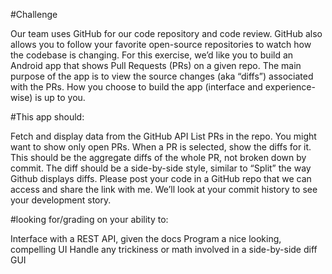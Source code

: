 
#Challenge

 Our team uses GitHub for our code repository and code review. GitHub also allows you to follow your favorite open-source repositories to watch how the codebase is changing. For this exercise, we’d like you to build an Android app that shows Pull Requests (PRs) on a given repo. The main purpose of the app is to view the source changes (aka “diffs”) associated with the PRs. How you choose to build the app (interface and experience-wise) is up to you.

#This app should:

Fetch and display data from the GitHub API List PRs in the repo.
You might want to show only open PRs. When a PR is selected, show the diffs for it. This should be the aggregate diffs of the whole PR, not broken down by commit.
The diff should be a side-by-side style, similar to “Split” the way Github displays diffs.
Please post your code in a GitHub repo that we can access and share the link with me. We’ll look at your commit history to see your development story.


#looking for/grading on your ability to:

Interface with a REST API, given the docs
Program a nice looking, compelling UI
Handle any trickiness or math involved in a side-by-side diff GUI
